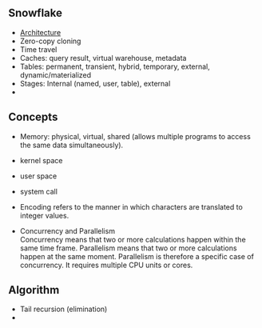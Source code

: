 ## Snowflake
* [Architecture](https://docs.snowflake.com/en/user-guide/intro-key-concepts.html)
* Zero-copy cloning
* Time travel
* Caches: query result, virtual warehouse, metadata
* Tables: permanent, transient, hybrid, temporary, external, dynamic/materialized
* Stages: Internal (named, user, table), external
* 

## Concepts
* Memory: physical, virtual, shared (allows multiple programs to access the same data simultaneously).
* kernel space
* user space
* system call

* Encoding refers to the manner in which characters are translated to integer values.
* Concurrency and Parallelism  
  Concurrency means that two or more calculations happen within the same time frame. Parallelism means that two or more calculations happen at the same moment. Parallelism is therefore a specific case of concurrency. It requires multiple CPU units or cores.

## Algorithm
* Tail recursion (elimination)
* 
